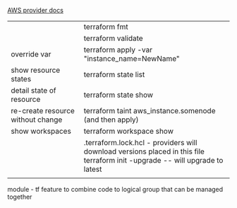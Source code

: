 
<a href = 'https://registry.terraform.io/providers/hashicorp/aws/latest/docs'> AWS provider docs </a>
<table>
<tr> <td>  </td>  <td>terraform fmt </td> </tr>
<tr> <td>  </td>  <td>terraform validate </td> </tr>
<tr> <td> override var </td>  <td>terraform apply -var "instance_name=NewName" </td> </tr>
<tr> <td>show resource states</td>  <td>terraform state list </td> </tr>
<tr> <td>detail state of resource </td>  <td>terraform state show <name from list> </td> </tr>
<tr> <td>re-create resource without change </td>  <td> terraform taint aws_instance.somenode (and then apply) </td> </tr>
<tr> <td>show workspaces  </td>  <td>  terraform workspace show </td> </tr>
<tr> <td>  </td>  <td>.terraform.lock.hcl  - providers will download versions placed in this file <br> terraform init -upgrade -- will upgrade to latest </td> </tr>
<tr> <td>  </td>  <td> </td> </tr>
 
  
 </table>





module - tf feature to combine code to logical group that can be managed together
